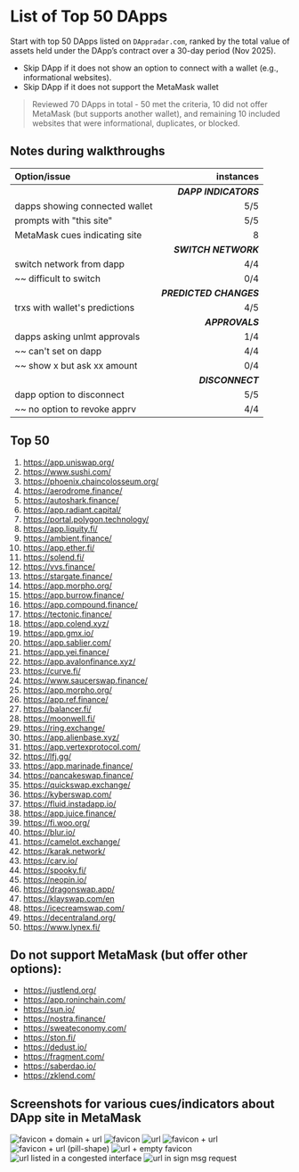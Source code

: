 # List of Top 50 DApps

Start with top 50 DApps listed on `DAppradar.com`, ranked by the total value of assets held under the DApp’s contract over a 30-day period (Nov 2025).
- Skip DApp if it does not show an option to connect with a wallet (e.g., informational websites).
- Skip DApp if it does not support the MetaMask wallet

> Reviewed 70 DApps in total - 50 met the criteria, 10 did not offer MetaMask (but supports another wallet), and remaining 10 included websites that were informational, duplicates, or blocked.

## Notes during walkthroughs

| Option/issue                   | instances  |
| :----------------------------- | ---------: |
||                      ***DAPP INDICATORS*** |
| dapps showing connected wallet | 5/5        |
| prompts with "this site"       | 5/5        |
| MetaMask cues indicating site  | 8          |
||                       ***SWITCH NETWORK*** |
| switch network from dapp       | 4/4        |
| ~~ difficult to switch         | 0/4        |
||                    ***PREDICTED CHANGES*** |
| trxs with wallet's predictions | 4/5        |
||                            ***APPROVALS*** |
| dapps asking unlmt approvals   | 1/4        |
| ~~ can't set on dapp           | 4/4        |
| ~~ show x but ask xx amount    | 0/4        |
||                           ***DISCONNECT*** |
| dapp option to disconnect      | 5/5        |
| ~~ no option to revoke apprv   | 4/4        |


## Top 50
1. https://app.uniswap.org/
2. https://www.sushi.com/
3. https://phoenix.chaincolosseum.org/
4. https://aerodrome.finance/
5. https://autoshark.finance/
6. https://app.radiant.capital/
7. https://portal.polygon.technology/
8. https://app.liquity.fi/
9. https://ambient.finance/
10. https://app.ether.fi/
11. https://solend.fi/
12. https://vvs.finance/
13. https://stargate.finance/
14. https://app.morpho.org/
15. https://app.burrow.finance/
16. https://app.compound.finance/
17. https://tectonic.finance/
18. https://app.colend.xyz/
19. https://app.gmx.io/
20. https://app.sablier.com/
21. https://app.yei.finance/
22. https://app.avalonfinance.xyz/
23. https://curve.fi/
24. https://www.saucerswap.finance/
25. https://app.morpho.org/
26. https://app.ref.finance/
27. https://balancer.fi/
28. https://moonwell.fi/
29. https://ring.exchange/
30. https://app.alienbase.xyz/
31. https://app.vertexprotocol.com/
32. https://lfj.gg/
33. https://app.marinade.finance/
34. https://pancakeswap.finance/
35. https://quickswap.exchange/
36. https://kyberswap.com/
37. https://fluid.instadapp.io/
38. https://app.juice.finance/
39. https://fi.woo.org/
40. https://blur.io/
41. https://camelot.exchange/
42. https://karak.network/
43. https://carv.io/
44. https://spooky.fi/
45. https://neopin.io/
46. https://dragonswap.app/
47. https://klayswap.com/en
48. https://icecreamswap.com/
49. https://decentraland.org/
50. https://www.lynex.fi/


## Do not support MetaMask (but offer other options):
- https://justlend.org/
- https://app.roninchain.com/
- https://sun.io/
- https://nostra.finance/
- https://sweateconomy.com/
- https://ston.fi/
- https://dedust.io/
- https://fragment.com/
- https://saberdao.io/
- https://zklend.com/


## Screenshots for various cues/indicators about DApp site in MetaMask
![favicon + domain + url](image.png)
![favicon](image-1.png)
![url](image-2.png)
![favicon + url](image-3.png)
![favicon + url (pill-shape)](image-4.png)
![url + empty favicon](image-5.png)
![url listed in a congested interface](image-6.png)
![url in sign msg request](image-7.png)